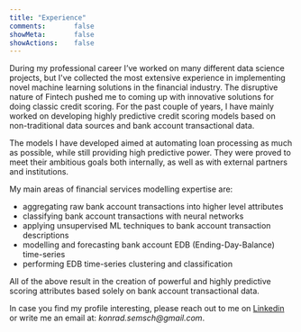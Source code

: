 ```yaml
---
title: "Experience"
comments:       false
showMeta:       false
showActions:    false
---
```


During my professional career I’ve worked on many different data science projects, but I've collected the most extensive experience in implementing novel machine learning solutions in the financial industry. The disruptive nature of Fintech pushed me to coming up with innovative solutions for doing classic credit scoring. For the past couple of years, I have mainly worked on developing highly predictive credit scoring models based on non-traditional data sources and bank account transactional data.

The models I have developed aimed at automating loan processing as much as possible, while still providing high predictive power. They were proved to meet their ambitious goals both internally, as well as with external partners and institutions.

My main areas of financial services modelling expertise are:

* aggregating raw bank account transactions into higher level attributes
* classifying bank account transactions with neural networks
* applying unsupervised ML techniques to bank account transaction descriptions
* modelling and forecasting bank account EDB (Ending-Day-Balance) time-series
* performing EDB time-series clustering and classification

All of the above result in the creation of powerful and highly predictive scoring attributes based solely on bank account transactional data.

In case you find my profile interesting, please reach out to me on [Linkedin](https://www.linkedin.com/in/konradsemsch/) or write me an email at: _konrad.semsch@gmail.com_.